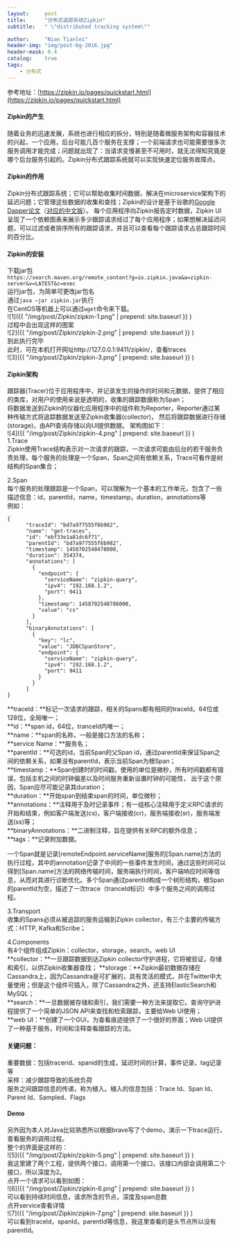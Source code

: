 ```yaml
---
layout:     post
title:      "分布式追踪系统Zipkin"
subtitle:   " \"distributed tracking system\""

author:     "Nian Tianlei"
header-img: "img/post-bg-2016.jpg"
header-mask: 0.4
catalog:    true
tags:
    - 分布式
---
```



参考地址：[https://zipkin.io/pages/quickstart.html](https://zipkin.io/pages/quickstart.html)    

#### Zipkin的产生    
随着业务的迅速发展，系统也进行相应的拆分，特别是随着微服务架构和容器技术的兴起，一个应用，后台可能几百个服务在支撑；一个前端请求也可能需要很多次服务调用才能完成；问题就出现了：当请求变慢甚至不可用时，就无法得知究竟是哪个后台服务引起的。Zipkin分布式跟踪系统就可以实现快速定位服务故障点。

#### Zipkin的作用  
Zipkin分布式跟踪系统；它可以帮助收集时间数据，解决在microservice架构下的延迟问题；它管理这些数据的收集和查找；Zipkin的设计是基于谷歌的[Google Dapper论文](https://ai.google/research/pubs/pub36356)（[对应的中文版](http://bigbully.github.io/Dapper-translation/)）。
每个应用程序向Zipkin报告定时数据，Zipkin UI呈现了一个依赖图表来展示多少跟踪请求经过了每个应用程序；如果想解决延迟问题，可以过滤或者排序所有的跟踪请求，并且可以查看每个跟踪请求占总跟踪时间的百分比。


#### Zipkin的安装  
下载jar包  
`https://search.maven.org/remote_content?g=io.zipkin.java&a=zipkin-server&v=LATEST&c=exec`  
运行jar包，为简单可更改jar包名  
通过`java –jar zipkin.jar`执行  
在CentOS等机器上可以通过`wget`命令来下载。  
![1]({{ "/img/post/Zipkin/zipkin-1.png" | prepend: site.baseurl }} )  
过程中会出现这样的图案  
![2]({{ "/img/post/Zipkin/zipkin-2.png" | prepend: site.baseurl }} )  
到此执行完毕   
此时，可在本机打开网址http://127.0.0.1:9411/zipkin/，查看traces  
![3]({{ "/img/post/Zipkin/zipkin-3.png" | prepend: site.baseurl }} )  

#### Zipkin架构
跟踪器(Tracer)位于应用程序中，并记录发生的操作的时间和元数据，提供了相应的类库，对用户的使用来说是透明的，收集的跟踪数据称为Span；  
将数据发送到Zipkin的仪器化应用程序中的组件称为Reporter，Reporter通过某种传输方式将追踪数据发送至Zipkin收集器(collector)，
然后将跟踪数据进行存储(storage)，由API查询存储以向UI提供数据。
架构图如下：  
![4]({{ "/img/post/Zipkin/zipkin-4.png" | prepend: site.baseurl }} )  
1.Trace  
Zipkin使用Trace结构表示对一次请求的跟踪，一次请求可能由后台的若干服务负责处理，每个服务的处理是一个Span，Span之间有依赖关系，Trace可看作是树结构的Span集合；  

2.Span  
每个服务的处理跟踪是一个Span，可以理解为一个基本的工作单元，包含了一些描述信息：id，parentId，name，timestamp，duration，annotations等  
例如：  
```
{
      "traceId": "bd7a977555f6b982",
      "name": "get-traces",
      "id": "ebf33e1a81dc6f71",
      "parentId": "bd7a977555f6b982",
      "timestamp": 1458702548478000,
      "duration": 354374,
      "annotations": [
        {
          "endpoint": {
            "serviceName": "zipkin-query",
            "ipv4": "192.168.1.2",
            "port": 9411
          },
          "timestamp": 1458702548786000,
          "value": "cs"
        }
      ],
      "binaryAnnotations": [
        {
          "key": "lc",
          "value": "JDBCSpanStore",
          "endpoint": {
            "serviceName": "zipkin-query",
            "ipv4": "192.168.1.2",
            "port": 9411
          }
        }
      ]
}
```
**traceId：**标记一次请求的跟踪，相关的Spans都有相同的traceId。64位或128位，全局唯一；  
**id：**span id，64位，tranceId内唯一；  
**name：**span的名称，一般是接口方法的名称；  
**service Name：**服务名；  
**parentId：**可选的id，当前Span的父Span id，通过parentId来保证Span之间的依赖关系，如果没有parentId，表示当前Span为根Span；  
**timestamp：**Span创建时的时间戳，使用的单位是微秒，所有时间戳都有错误，包括主机之间的时钟偏差以及时间服务重新设置时钟的可能性，
出于这个原因，Span应尽可能记录其duration；  
**duration：**开始span到结束span的时间，单位微秒；  
**annotations：**注释用于及时记录事件；有一组核心注释用于定义RPC请求的开始和结束，例如客户端发送(cs)，客户端接收(cr)，服务端接收(sr)，服务端发送(ss)等；  
**binaryAnnotations：**二进制注释，旨在提供有关RPC的额外信息；  
**tags：**记录附加数据。  

一个Span就是记录[remoteEndpoint.serviceName]服务的[Span.name]方法的执行过程，其中的annotation记录了中间的一些事件发生时间，通过这些时间可以得到[Span.name]方法的网络传输时间，服务端执行时间，客户端响应时间等信息，从而对其进行诊断优化。多个Span通过parentId构成一个树形结构，根Span的parentId为空，描述了一次trace（tranceId标识）中多个服务之间的调用过程。  

3.Transport  
收集的Spans必须从被追踪的服务运输到Zipkin collector，有三个主要的传输方式：HTTP, Kafka和Scribe；    

4.Components  
有4个组件组成Zipkin：collector，storage，search，web UI  
**collector：**一旦跟踪数据到达Zipkin collector守护进程，它将被验证，存储和索引，以供Zipkin收集器查找；
**storage：**Zipkin最初数据存储在Cassandra上，因为Cassandra是可扩展的，具有灵活的模式，并在Twitter中大量使用；但是这个组件可插入，除了Cassandra之外，还支持ElasticSearch和MySQL；  
**search：**一旦数据被存储和索引，我们需要一种方法来提取它。查询守护进程提供了一个简单的JSON API来查找和检索跟踪，主要给Web UI使用；  
**web UI：**创建了一个GUI，为查看痕迹提供了一个很好的界面；Web UI提供了一种基于服务，时间和注释查看跟踪的方法。  


#### 关键问题：  
重要数据：包括tracerid、spanid的生成，延迟时间的计算，事件记录，tag记录等  
采样：减少跟踪导致的系统负荷  
服务之间跟踪信息的传递，称为植入。植入的信息包括：Trace Id、Span Id、Parent Id、Sampled、Flags  
 


#### Demo  
另外因为本人对Java比较熟悉所以根据brave写了个demo，演示一下trace运行，查看服务的调用过程。  
整个的界面是这样的：  
![5]({{ "/img/post/Zipkin/zipkin-5.png" | prepend: site.baseurl }} )  
我这里建了两个工程，提供两个接口，调用第一个接口，该接口内部会调用第二个接口，所以深度为2。  
点开一个请求可以看到如图：  
![6]({{ "/img/post/Zipkin/zipkin-6.png" | prepend: site.baseurl }} )  
可以看到持续时间信息，请求所含的节点，深度及span总数  
点开service查看详情  
![7]({{ "/img/post/Zipkin/zipkin-7.png" | prepend: site.baseurl }} )  
可以看到traceId，spanId，parentId等信息，我这里查看的是头节点所以没有parentId。

 
 